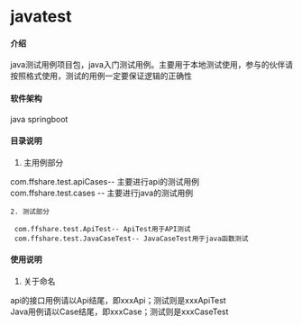 # javatest

#### 介绍
java测试用例项目包，java入门测试用例。主要用于本地测试使用，参与的伙伴请按照格式使用，测试的用例一定要保证逻辑的正确性

#### 软件架构
java springboot


#### 目录说明
1. 主用例部分

 com.ffshare.test.apiCases-- 主要进行api的测试用例   
 com.ffshare.test.cases -- 主要进行java的测试用例    

```
2. 测试部分

 com.ffshare.test.ApiTest-- ApiTest用于API测试  
 com.ffshare.test.JavaCaseTest-- JavaCaseTest用于java函数测试  

```

#### 使用说明  

1. 关于命名  

 api的接口用例请以Api结尾，即xxxApi；测试则是xxxApiTest  
 Java用例请以Case结尾，即xxxCase；测试则是xxxCaseTest  

```

